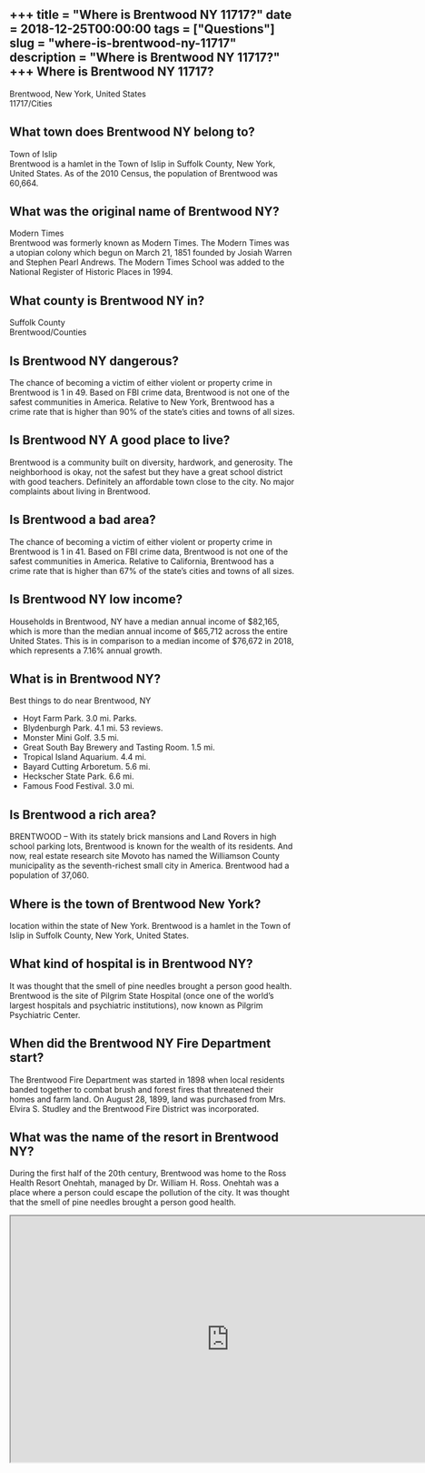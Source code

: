 +++
title = "Where is Brentwood NY 11717?"
date = 2018-12-25T00:00:00
tags = ["Questions"]
slug = "where-is-brentwood-ny-11717"
description = "Where is Brentwood NY 11717?"
+++
Where is Brentwood NY 11717?
----------------------------

Brentwood, New York, United States  
11717/Cities

What town does Brentwood NY belong to?
--------------------------------------

Town of Islip  
Brentwood is a hamlet in the Town of Islip in Suffolk County, New York, United States. As of the 2010 Census, the population of Brentwood was 60,664.

What was the original name of Brentwood NY?
-------------------------------------------

Modern Times  
Brentwood was formerly known as Modern Times. The Modern Times was a utopian colony which begun on March 21, 1851 founded by Josiah Warren and Stephen Pearl Andrews. The Modern Times School was added to the National Register of Historic Places in 1994.

What county is Brentwood NY in?
-------------------------------

Suffolk County  
Brentwood/Counties

Is Brentwood NY dangerous?
--------------------------

The chance of becoming a victim of either violent or property crime in Brentwood is 1 in 49. Based on FBI crime data, Brentwood is not one of the safest communities in America. Relative to New York, Brentwood has a crime rate that is higher than 90% of the state’s cities and towns of all sizes.

Is Brentwood NY A good place to live?
-------------------------------------

Brentwood is a community built on diversity, hardwork, and generosity. The neighborhood is okay, not the safest but they have a great school district with good teachers. Definitely an affordable town close to the city. No major complaints about living in Brentwood.

Is Brentwood a bad area?
------------------------

The chance of becoming a victim of either violent or property crime in Brentwood is 1 in 41. Based on FBI crime data, Brentwood is not one of the safest communities in America. Relative to California, Brentwood has a crime rate that is higher than 67% of the state’s cities and towns of all sizes.

Is Brentwood NY low income?
---------------------------

Households in Brentwood, NY have a median annual income of $82,165, which is more than the median annual income of $65,712 across the entire United States. This is in comparison to a median income of $76,672 in 2018, which represents a 7.16% annual growth.

What is in Brentwood NY?
------------------------

Best things to do near Brentwood, NY

- Hoyt Farm Park. 3.0 mi. Parks.
- Blydenburgh Park. 4.1 mi. 53 reviews.
- Monster Mini Golf. 3.5 mi.
- Great South Bay Brewery and Tasting Room. 1.5 mi.
- Tropical Island Aquarium. 4.4 mi.
- Bayard Cutting Arboretum. 5.6 mi.
- Heckscher State Park. 6.6 mi.
- Famous Food Festival. 3.0 mi.

Is Brentwood a rich area?
-------------------------

BRENTWOOD – With its stately brick mansions and Land Rovers in high school parking lots, Brentwood is known for the wealth of its residents. And now, real estate research site Movoto has named the Williamson County municipality as the seventh-richest small city in America. Brentwood had a population of 37,060.

Where is the town of Brentwood New York?
----------------------------------------

location within the state of New York. Brentwood is a hamlet in the Town of Islip in Suffolk County, New York, United States.

What kind of hospital is in Brentwood NY?
-----------------------------------------

It was thought that the smell of pine needles brought a person good health. Brentwood is the site of Pilgrim State Hospital (once one of the world’s largest hospitals and psychiatric institutions), now known as Pilgrim Psychiatric Center.

When did the Brentwood NY Fire Department start?
------------------------------------------------

The Brentwood Fire Department was started in 1898 when local residents banded together to combat brush and forest fires that threatened their homes and farm land. On August 28, 1899, land was purchased from Mrs. Elvira S. Studley and the Brentwood Fire District was incorporated.

What was the name of the resort in Brentwood NY?
------------------------------------------------

During the first half of the 20th century, Brentwood was home to the Ross Health Resort Onehtah, managed by Dr. William H. Ross. Onehtah was a place where a person could escape the pollution of the city. It was thought that the smell of pine needles brought a person good health.

<iframe allow="accelerometer; autoplay; clipboard-write; encrypted-media; gyroscope; picture-in-picture" allowfullscreen="" class="__youtube_prefs__  epyt-is-override  no-lazyload" data-no-lazy="1" data-origheight="433" data-origwidth="770" data-skipgform_ajax_framebjll="" height="433" id="_ytid_88198" loading="lazy" src="https://www.youtube.com/embed/zB3a80kMkkA?enablejsapi=1&autoplay=0&cc_load_policy=0&cc_lang_pref=&iv_load_policy=1&loop=0&modestbranding=0&rel=1&fs=1&playsinline=0&autohide=2&theme=dark&color=red&controls=1&" title="YouTube player" width="770"></iframe>